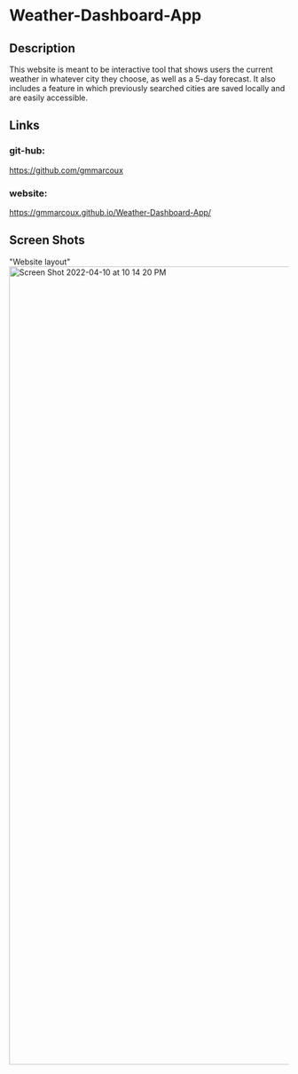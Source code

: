 # Weather-Dashboard-App

## Description
This website is meant to be interactive tool that shows users the current weather in whatever city they choose, as well as a 5-day forecast. It also includes a feature in which previously searched cities are saved locally and are easily accessible. 

## Links
### git-hub: 
https://github.com/gmmarcoux
### website:
https://gmmarcoux.github.io/Weather-Dashboard-App/

## Screen Shots 
"Website layout"
<img width="1440" alt="Screen Shot 2022-04-10 at 10 14 20 PM" src="https://user-images.githubusercontent.com/98123372/162659537-421c8253-b2a7-4203-a074-cb9ce553afa6.png">
